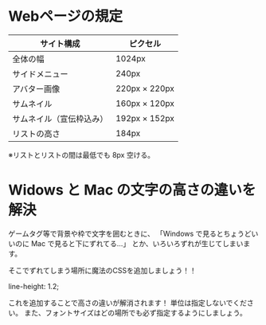 # Webページの規定
| サイト構成 | ピクセル |
| ---- | ---- |
| 全体の幅 | 1024px |
| サイドメニュー | 240px |
| アバター画像 | 220px × 220px |
| サムネイル | 160px × 120px |
| サムネイル（宣伝枠込み） | 192px × 152px |
| リストの高さ | 184px |

※リストとリストの間は最低でも 8px 空ける。

# Widows と Mac の文字の高さの違いを解決
ゲームタグ等で背景や枠で文字を囲むときに、
「Windows で見るとちょうどいいのに Mac で見ると下にずれてる…」
とか、いろいろずれが生じてしまいます。
  
そこでずれてしまう場所に魔法のCSSを追加しましょう！！
  
line-height: 1.2;
  
これを追加することで高さの違いが解消されます！
単位は指定しないでください。
また、フォントサイズはどの場所でも必ず指定するようにしましょう。
